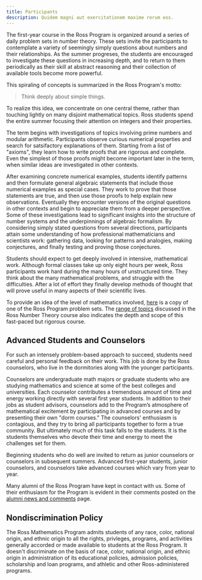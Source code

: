 ```yaml
---
title: Participants
description: Quidem magni aut exercitationem maxime rerum eos.
---
```


The first-year course in the Ross Program is organized around a series of daily problem sets in number theory. These sets invite the participants to contemplate a variety of seemingly simply questions about numbers and their relationships. As the summer progreses, the students are encouraged to investigate these questions in increasing depth, and to return to them periodically as their skill at abstract reasoning and their collection of available tools become more powerful.

This spiraling of concepts is summarized in the Ross Program's motto:

> Think deeply about simple things.

To realize this idea, we concentrate on one central theme, rather than touching lightly on many disjoint mathematical topics. Ross students spend the entire summer focusing their attention on integers and their properties.

The term begins with investigations of topics involving prime numbers and modular arithmetic. Participants observe curious numerical properties and search for satsifactory explanations of them. Starting from a list of "axioms", they learn how to write proofs that are rigorous and complete. Even the simplest of those proofs might become important later in the term, when similar ideas are investigated in other contexts.

After examining concrete numerical examples, students identify patterns and then formulate general algebraic statements that include those numerical examples as special cases. They work to prove that those statements are true, and then use those proofs to help explain new observations. Eventually they encounter versions of the original questions in other contexts and begin to appreciate them from a deeper perspective. Some of these investigations lead to significant insights into the structure of number systems and the underpinnings of algebraic formalism. By considering simply stated questions from several directions, participants attain some understanding of how professional mathematicians and scientists work: gathering data, looking for patterns and analogies, making conjectures, and finally testing and proving those conjectures.

Students should expect to get deeply involved in intensive, mathematical work. Although formal classes take up only eight hours per week, Ross participants work hard during the many hours of unstructured time. They think about the many mathematical problems, and struggle with the difficulties. After a lot of effort they finally develop methods of thought that will prove useful in many aspects of their scientific lives.

To provide an idea of the level of mathematics involved, [here](http://u.osu.edu/rossmath/files/2014/08/set02.web-19zutzo.pdf) is a copy of one of the Ross Program problem sets. The [range of topics](students/course-topics) discussed in the Ross Number Theory course also indicates the depth and scope of this fast-paced but rigorous course.

## Advanced Students and Counselors

For such an intensely problem-based approach to succeed, students need careful and personal feedback on their work. This job is done by the Ross counselors, who live in the dormitories along with the younger participants.

Counselors are undergraduate math majors or graduate students who are studying mathematics and science at some of the best colleges and universities. Each counselor contributes a tremendous amount of time and energy working directly with several first year students. In addition to their jobs as student advisors, counselors add to the Program’s atmosphere of mathematical excitement by participating in advanced courses and by presenting their own "dorm courses." The counselors' enthusiasm is contagious, and they try to bring all participants together to form a true community. But ultimately much of this task falls to the students. It is the students themselves who devote their time and energy to meet the challenges set for them.

Beginning students who do well are invited to return as junior counselors or counselors in subsequent summers. Advanced first-year students, junior counselors, and counselors take advanced courses which vary from year to year.

Many alumni of the Ross Program have kept in contact with us. Some of their enthusiasm for the Program is evident in their comments posted on the [alumni news and comments](alumni/news) page.

## Nondiscrimination Policy

The Ross Mathematics Program admits students of any race, color, national origin, and ethnic origin to all the rights, privleges, programs, and activities generally accorded or made available to students at the Ross Program. It doesn't discriminate on the basis of race, color, national origin, and ethnic origin in administration of its educational policies, admission policies, scholarship and loan programs, and athletic and other Ross-administered programs.